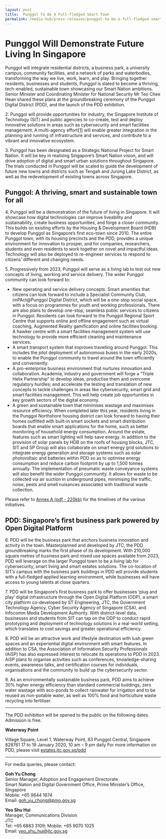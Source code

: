 ```yaml
---
layout: post
title:  Punggol To Be A Full-fledged Smart Town
permalink: /media-hub/press-releases/punggol-to-be-a-full-fledged-smart-town
---
```


# Punggol Will Demonstrate Future Living In Singapore

Punggol will integrate residential districts, a business park, a university campus, community facilities, and a network of parks and waterbodies, transforming the way we live, work, learn, and play. Bringing together residents, businesses and students, Punggol is slated to become a thriving, tech-enabled, sustainable town showcasing our Smart Nation ambitions. Senior Minister and Coordinating Minister for National Security Mr Teo Chee Hean shared these plans at the groundbreaking ceremony of the Punggol Digital District (PDD), and the launch of the PDD exhibition.

2\.  Punggol will provide opportunities for industry, the Singapore Institute of Technology (SIT) and public agencies to co-create, test and deploy innovative solutions in areas such as cybersecurity and smart facilities management. A multi-agency effort[[1]](file:///C:/Users/Goh%20Yu%20Chong/Downloads/Press%20release%20-%20Punggol%20town_Final_16%20Jan.docx#_ftn1)  will enable greater integration in the planning and running of infrastructure and services, and contribute to a vibrant and innovative ecosystem.

3\.  Punggol has been designated as a Strategic National Project for Smart Nation. It will be key in realising Singapore’s Smart Nation vision, and will drive adoption of digital and smart urban solutions throughout Singapore. The trials conducted in Punggol will be scaled to guide the development of future new towns and districts such as Tengah and Jurong Lake District, as well as the redevelopment of existing towns across Singapore.

## Punggol: A thriving, smart and sustainable town for all

4\.  Punggol will be a demonstration of the future of living in Singapore. It will showcase how digital technologies can improve liveability and sustainability, create business opportunities, and forge a closer community. This builds on existing efforts by the Housing & Development Board (HDB) to develop Punggol as Singapore’s first eco-town since 2010. The entire Punggol town, with its housing precincts and the PDD, provides a unique environment for innovation to prosper, and for companies, researchers, students and even residents to work together on novel and impactful ideas. Technology will also be deployed to re-engineer services to respond to citizens’ different and changing needs.

5\.  Progressively from 2023, Punggol will serve as a living lab to test out new concepts of living, working and service delivery. The wider Punggol community can look forward to:

  * New operating and service delivery concepts. Smart amenities that citizens can look forward to include a Specialist Community Club, imPAct@Punggol Digital District, which will be a one-stop social space, with a focus on programmes for youth and working professionals. There are also plans to develop one-stop, seamless public services to citizens in Punggol. Residents can look forward to the Punggol Regional Sport Centre that supports online and offline engagement such as virtual coaching, Augmented Reality gamification and online facilities booking. A hawker centre with a smart facilities management system will use technology to provide more efficient cleaning and maintenance services.
  * A smart transport system that improves travelling around Punggol. This includes the pilot deployment of autonomous buses in the early 2020s, to enable the Punggol community to travel around the town efficiently and conveniently.
  * A pro-enterprise business environment that nurtures innovation and collaboration. Academia, industry and government will forge a “Triple Helix Partnership” to develop ideas, productise them and overcome regulatory hurdles; and accelerate the testing and translation of new concepts to tackle challenges in areas like cybersecurity, smart grid and smart facilities management. This will help create job opportunities in key growth sectors of the digital economy.
  * A green and sustainable town that minimises wastage and maximises resource efficiency. When completed later this year,  residents living in the Punggol Northshore housing district can look forward to having their homes outfitted with built-in smart sockets and smart distribution boards that enable smart applications for the home, such as better monitoring of household energy consumption. Around the estate, features such as smart lighting will help save energy. In addition to the provision of solar panels by HDB on the roofs of housing blocks, JTC, SIT and SP Group will also collaborate on smart energy grid solutions to integrate energy generation and storage systems such as solar photovoltaic and batteries within PDD so as to optimise energy consumption and reduce carbon footprint by up to 1,500 tonnes annually. The implementation of pneumatic waste conveyance systems will also benefit the wider Punggol community. It allows for waste to be collected via air suction in underground pipes, minimising the traffic, noise, pests and smell nuisances associated with traditional waste collection.

Please refer to  [Annex A (pdf - 220kb)](/files/press-releases/2020/punggol-annex-a.pdf) for the timelines of the various initiatives.

## PDD: Singapore’s first business park powered by Open Digital Platform

6\.  PDD will be the business park that anchors business innovation and activity in the town. Masterplanned and developed by JTC, the PDD groundbreaking marks the first phase of its development. With 210,000 square metres of business park and mixed use spaces available from 2023, PDD will leverage on the larger Punggol town to be a living lab for cybersecurity, smart living and smart estates solutions. The co-location of SIT’s campus with the business park buildings in PDD will provide students with a full-fledged applied learning environment, while businesses will have access to young talents at close quarters.

7\.  PDD will be Singapore’s first business park to offer businesses ‘plug and play’ digital infrastructure through the Open Digital Platform (ODP), a smart city platform co-developed by ST Engineering, JTC, the Government Technology Agency, Cyber Security Agency of Singapore (CSA), and Infocomm Media Development Authority. With district-level data, businesses and students from SIT can tap on the ODP to conduct rapid prototyping and deployment of technology solutions in a real-world setting, which translates to cost savings and greater operational efficiency.

8\.  PDD will be an attractive work and lifestyle destination with lush green spaces and an experiential digital environment with smart features. In addition to CSA, the Association of Information Security Professionals (AiSP) has also expressed interest to relocate its operations to PDD in 2023. AiSP plans to organise activities such as conferences, knowledge-sharing events, awareness talks, and certification courses for individuals, organisations and the community to build up the cybersecurity sector.

9\.  As an environmentally sustainable business park, PDD aims to achieve 30% higher energy efficiency than standard commercial buildings, zero water wastage with eco-ponds to collect rainwater for irrigation and to be reused as non-potable water, as well as 100% food and horticulture waste recycling into fertiliser.

---

The PDD exhibition will be opened to the public on the following dates. Admission is free.

**Waterway Point**

Village Square, Level 1, Waterway Point, 83 Punggol Central, Singapore 828761
17 to 19 January 2020, 10 am – 9 pm daily
For more information on PDD, please visit [estates.jtc.gov.sg/pdd](http://estates.jtc.gov.sg/pdd)

---

For media queries, please contact:

**Goh Yu Chong**<br>
Senior Manager, Adoption and Engagement Directorate<br>
Smart Nation and Digital Government Office, Prime Minister’s Office, Singapore<br>
Mobile: +65 9644 1674<br>
Email: [goh_yu_chong@pmo.gov.sg](mailto:goh_yu_chong@pmo.gov.sg)

**Yeo Shu Hui**<br>
Manager, Communications Division<br>
JTC<br>
Tel: +65 6883 3109; Mobile: +65 9070 1025<br>
Email:  [yeo_shu_hui@jtc.gov.sg](mailto:yeo_shu_hui@jtc.gov.sg)
